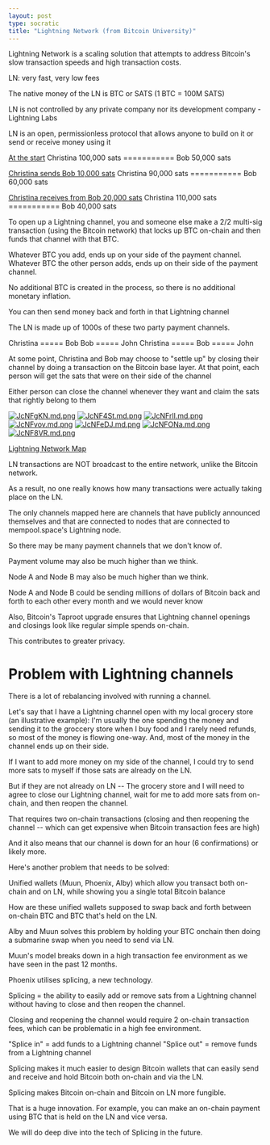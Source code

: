 ```yaml
---
layout: post
type: socratic
title: "Lightning Network (from Bitcoin University)"
---
```


Lightning Network is a scaling solution that attempts to address Bitcoin's slow transaction speeds and high transaction costs.

LN: very fast, very low fees

The native money of the LN is BTC or SATS (1 BTC = 100M SATS)

LN is not controlled by any private company nor its development company - Lightning Labs

LN is an open, permissionless protocol that allows anyone to build on it or send or receive money using it

<u>At the start</u>
Christina 100,000 sats =========== Bob 50,000 sats

<u>Christina sends Bob 10,000 sats</u>
Christina 90,000 sats =========== Bob 60,000 sats

<u>Christina receives from Bob 20,000 sats</u>
Christina 110,000 sats =========== Bob 40,000 sats

To open up a Lightning channel, you and someone else make a 2/2 multi-sig transaction (using the Bitcoin network) that locks up BTC on-chain and then funds that channel with that BTC.

Whatever BTC you add, ends up on your side of the payment channel. Whatever BTC the other person adds, ends up on their side of the payment channel.

No additional BTC is created in the process, so there is no additional monetary inflation.

You can then send money back and forth in that Lightning channel

The LN is made up of 1000s of these two party payment channels.

Christina ===== Bob
Bob ===== John
Christina ===== Bob ===== John

At some point, Christina and Bob may choose to "settle up" by closing their channel by doing a transaction on the Bitcoin base layer. At that point, each person will get the sats that were on their side of the channel

Either person can close the channel whenever they want and claim the sats that rightly belong to them

[![JcNFgKN.md.png](https://iili.io/JcNFgKN.md.png)](https://freeimage.host/i/JcNFgKN)
[![JcNF4St.md.png](https://iili.io/JcNF4St.md.png)](https://freeimage.host/i/JcNF4St)
[![JcNFrlI.md.png](https://iili.io/JcNFrlI.md.png)](https://freeimage.host/i/JcNFrlI)
[![JcNFvov.md.png](https://iili.io/JcNFvov.md.png)](https://freeimage.host/i/JcNFvov)
[![JcNFeDJ.md.png](https://iili.io/JcNFeDJ.md.png)](https://freeimage.host/i/JcNFeDJ)
[![JcNFONa.md.png](https://iili.io/JcNFONa.md.png)](https://freeimage.host/i/JcNFONa)
[![JcNF8VR.md.png](https://iili.io/JcNF8VR.md.png)](https://freeimage.host/i/JcNF8VR)

[Lightning Network Map](https://mempool.space/lightning)

LN transactions are NOT broadcast to the entire network, unlike the Bitcoin network.

As a result, no one really knows how many transactions were actually taking place on the LN.

The only channels mapped here are channels that have publicly announced themselves and that are connected to nodes that are connected to mempool.space's Lightning node.

So there may be many payment channels that we don't know of.

Payment volume may also be much higher than we think.

Node A and Node B may also be much higher than we think.

Node A and Node B could be sending millions of dollars of Bitcoin back and forth to each other every month and we would never know

Also, Bitcoin's Taproot upgrade ensures that Lightning channel openings and closings look like regular simple spends on-chain.

This contributes to greater privacy.

# Problem with Lightning channels

There is a lot of rebalancing involved with running a channel.

Let's say that I have a Lightning channel open with my local grocery store (an illustrative example):
I'm usually the one spending the money and sending it to the groccery store when I buy food and I rarely need refunds, so most of the money is flowing one-way. And, most of the money in the channel ends up on their side.

If I want to add more money on my side of the channel, I could try to send more sats to myself if those sats are already on the LN.

But if they are not already on LN -- The grocery store and I will need to agree to close our Lightning channel, wait for me to add more sats from on-chain, and then reopen the channel.

That requires two on-chain transactions (closing and then reopening the channel -- which can get expensive when Bitcoin transaction fees are high)

And it also means that our channel is down for an hour (6 confirmations) or likely more.

Here's another problem that needs to be solved:

Unified wallets (Muun, Phoenix, Alby) which allow you transact both on-chain and on LN, while showing you a single total Bitcoin balance

How are these unified wallets supposed to swap back and forth between on-chain BTC and BTC that's held on the LN.

Alby and Muun solves this problem by holding your BTC onchain then doing a submarine swap when you need to send via LN.

Muun's model breaks down in a high transaction fee environment as we have seen in the past 12 months.

Phoenix utilises splicing, a new technology.

Splicing = the ability to easily add or remove sats from a Lightning channel without having to close and then reopen the channel.

Closing and reopening the channel would require 2 on-chain transaction fees, which can be problematic in a high fee environment.

"Splice in" = add funds to a Lightning channel
"Splice out" = remove funds from a Lightning channel

Splicing makes it much easier to design Bitcoin wallets that can easily send and receive and hold Bitcoin both on-chain and via the LN.

Splicing makes Bitcoin on-chain and Bitcoin on LN more fungible. 

That is a huge innovation. For example, you can make an on-chain payment using BTC that is held on the LN and vice versa.

We will do deep dive into the tech of Splicing in the future.